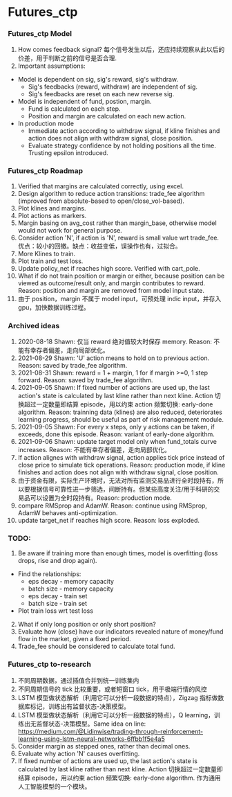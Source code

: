 # Futures_ctp

### Futures_ctp Model

1. How comes feedback signal? 每个信号发生以后，还应持续观察从此以后的价差，用于判断之前的信号是否合理.
2. Important assumptions:

- Model is dependent on sig, sig's reward, sig's withdraw.
  - Sig's feedbacks (reward, withdraw) are independent of sig.
  - Sig's feedbacks are reset on each new reverse sig.
- Model is independent of fund, postion, margin.
  - Fund is calculated on each step.
  - Position and margin are calculated on each new action.
- In production mode
  - Immediate action according to withdraw signal, if kline finishes and action does not align with withdraw signal, close position.
  - Evaluate strategy confidence by not holding positions all the time. Trusting epsilon introduced.

### Futures_ctp Roadmap

1. Verified that margins are calculated correctly, using excel.
2. Design algorithm to reduce action transitions: trade_fee algorithm (improved from absolute-based to open/close_vol-based).
3. Plot klines and margins.
4. Plot actions as markers.
5. Margin basing on avg_cost rather than margin_base, otherwise model would not work for general purpose.
6. Consider action 'N', if action is 'N', reward is small value wrt trade_fee. 优点：较小的回撤。缺点：收益变低，误操作也有，过拟合。
7. More Klines to train.
8. Plot train and test loss.
9. Update policy_net if reaches high score. Verified with cart_pole.
10. What if do not train position or margin or either, because position can be viewed as outcome/result only, and margin contributes to reward. Reason: position and margin are removed from model input state.
11. 由于 position，margin 不属于 model input，可预处理 indic input，并存入 gpu，加快数据训练过程。

### Archived ideas

1. 2020-08-18 Shawn: 仅当 reward 绝对值较大时保存 memory. Reason: 不能有幸存者偏差，走向局部优化。
2. 2021-08-29 Shawn: 'U' action means to hold on to previous action. Reason: saved by trade_fee algorithm.
3. 2021-08-31 Shawn: reward = 1 + margin, 1 for if margin >=0, 1 step forward. Reason: saved by trade_fee algorithm.
4. 2021-09-05 Shawn: If fixed number of actions are used up, the last action's state is calculated by last kline rather than next kline. Action 切换超过一定数量即结算 episode，用以约束 action 频繁切换: early-done algorithm. Reason: trainning data (klines) are also reduced, deteriorates learning progress, should be useful as part of risk management module.
5. 2021-09-05 Shawn: For every x steps, only y actions can be taken, if exceeds, done this episode. Reason: variant of early-done algorithm.
6. 2021-09-06 Shawn: update target model only when fund_totals curve increases. Reason: 不能有幸存者偏差，走向局部优化。
7. If action alignes with withdraw signal, action applies tick price instead of close price to simulate tick operations. Reason: production mode, if kline finishes and action does not align with withdraw signal, close position.
8. 由于资金有限，实际生产环境时，无法对所有监测交易品进行全时段持有，所以要根据信号可靠性进一步筛选，间断持有。但某些高度关注/用于科研的交易品可以设置为全时段持有。Reason: production mode.
9. compare RMSprop and AdamW. Reason: continue using RMSprop, AdamW behaves anti-optimization.
10. update target_net if reaches high score. Reason: loss exploded.

### TODO:

1. Be aware if training more than enough times, model is overfitting (loss drops, rise and drop again).

- Find the relationships:
  - eps decay - memory capacity
  - batch size - memory capacity
  - eps decay - train set
  - batch size - train set
- Plot train loss wrt test loss

2. What if only long position or only short position?
3. Evaluate how (close) have our indicators revealed nature of money/fund flow in the market, given a fixed period.
4. Trade_fee should be considered to calculate total fund.

### Futures_ctp to-research

1. 不同周期数据，通过插值合并到统一训练集内
2. 不同周期信号的 tick 比较重要，或者短窗口 tick，用于极端行情的风控
3. LSTM 模型做状态解析（利用它可以分析一段数据的特点），Zigzag 指标做数据库标记，训练出有监督状态-决策模型。
4. LSTM 模型做状态解析（利用它可以分析一段数据的特点），Q learning，训练出无监督状态-决策模型。Same idea on line: https://medium.com/@Lidinwise/trading-through-reinforcement-learning-using-lstm-neural-networks-6ffbb1f5e4a5
5. Consider margin as stepped ones, rather than decimal ones.
6. Evaluate why action 'N' causes overfitting.
7. If fixed number of actions are used up, the last action's state is calculated by last kline rather than next kline. Action 切换超过一定数量即结算 episode，用以约束 action 频繁切换: early-done algorithm. 作为通用人工智能模型的一个模块。
